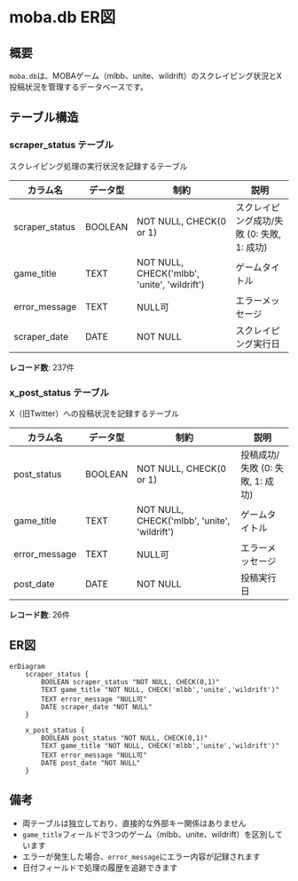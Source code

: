 # moba.db ER図

## 概要
`moba.db`は、MOBAゲーム（mlbb、unite、wildrift）のスクレイピング状況とX投稿状況を管理するデータベースです。

## テーブル構造

### scraper_status テーブル
スクレイピング処理の実行状況を記録するテーブル

| カラム名 | データ型 | 制約 | 説明 |
|----------|----------|------|------|
| scraper_status | BOOLEAN | NOT NULL, CHECK(0 or 1) | スクレイピング成功/失敗 (0: 失敗, 1: 成功) |
| game_title | TEXT | NOT NULL, CHECK('mlbb', 'unite', 'wildrift') | ゲームタイトル |
| error_message | TEXT | NULL可 | エラーメッセージ |
| scraper_date | DATE | NOT NULL | スクレイピング実行日 |

**レコード数**: 237件

### x_post_status テーブル
X（旧Twitter）への投稿状況を記録するテーブル

| カラム名 | データ型 | 制約 | 説明 |
|----------|----------|------|------|
| post_status | BOOLEAN | NOT NULL, CHECK(0 or 1) | 投稿成功/失敗 (0: 失敗, 1: 成功) |
| game_title | TEXT | NOT NULL, CHECK('mlbb', 'unite', 'wildrift') | ゲームタイトル |
| error_message | TEXT | NULL可 | エラーメッセージ |
| post_date | DATE | NOT NULL | 投稿実行日 |

**レコード数**: 26件

## ER図

```mermaid
erDiagram
    scraper_status {
        BOOLEAN scraper_status "NOT NULL, CHECK(0,1)"
        TEXT game_title "NOT NULL, CHECK('mlbb','unite','wildrift')"
        TEXT error_message "NULL可"
        DATE scraper_date "NOT NULL"
    }
    
    x_post_status {
        BOOLEAN post_status "NOT NULL, CHECK(0,1)"
        TEXT game_title "NOT NULL, CHECK('mlbb','unite','wildrift')"
        TEXT error_message "NULL可"
        DATE post_date "NOT NULL"
    }
```

## 備考
- 両テーブルは独立しており、直接的な外部キー関係はありません
- `game_title`フィールドで3つのゲーム（mlbb、unite、wildrift）を区別しています
- エラーが発生した場合、`error_message`にエラー内容が記録されます
- 日付フィールドで処理の履歴を追跡できます 